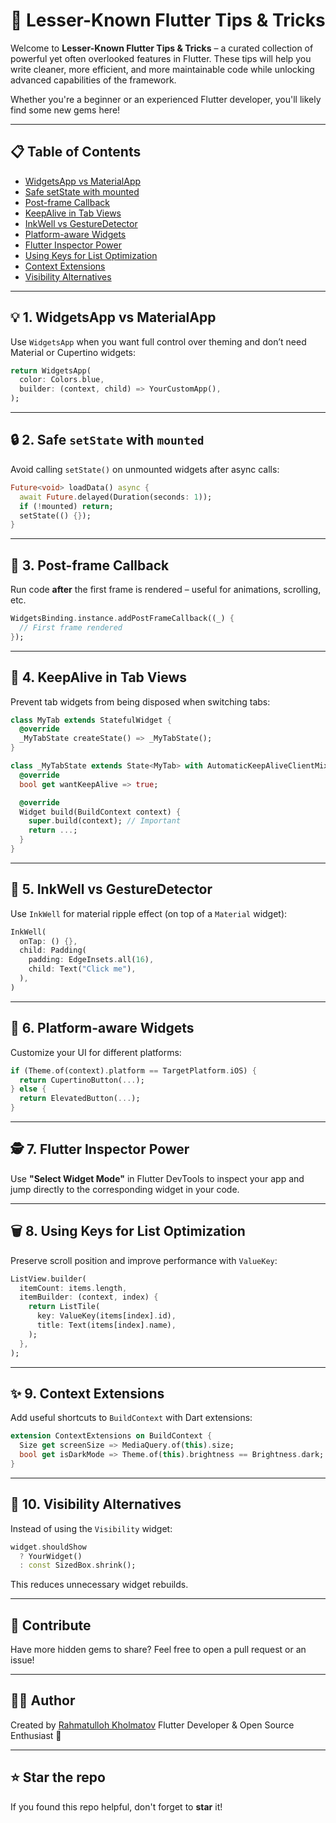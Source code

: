 # 🚀 Lesser-Known Flutter Tips & Tricks

Welcome to **Lesser-Known Flutter Tips & Tricks** – a curated collection of powerful yet often overlooked features in Flutter. These tips will help you write cleaner, more efficient, and more maintainable code while unlocking advanced capabilities of the framework.

Whether you're a beginner or an experienced Flutter developer, you'll likely find some new gems here!

---

## 📋 Table of Contents

* [WidgetsApp vs MaterialApp](#1-widgetsapp-vs-materialapp)
* [Safe setState with mounted](#2-safe-setstate-with-mounted)
* [Post-frame Callback](#3-post-frame-callback)
* [KeepAlive in Tab Views](#4-keepalive-in-tab-views)
* [InkWell vs GestureDetector](#5-inkwell-vs-gesturedetector)
* [Platform-aware Widgets](#6-platform-aware-widgets)
* [Flutter Inspector Power](#7-flutter-inspector-power)
* [Using Keys for List Optimization](#8-using-keys-for-list-optimization)
* [Context Extensions](#9-context-extensions)
* [Visibility Alternatives](#10-visibility-alternatives)

---

## 💡 1. WidgetsApp vs MaterialApp

Use `WidgetsApp` when you want full control over theming and don’t need Material or Cupertino widgets:

```dart
return WidgetsApp(
  color: Colors.blue,
  builder: (context, child) => YourCustomApp(),
);
```

---

## 🔒 2. Safe `setState` with `mounted`

Avoid calling `setState()` on unmounted widgets after async calls:

```dart
Future<void> loadData() async {
  await Future.delayed(Duration(seconds: 1));
  if (!mounted) return;
  setState(() {});
}
```

---

## 🧐 3. Post-frame Callback

Run code **after** the first frame is rendered – useful for animations, scrolling, etc.

```dart
WidgetsBinding.instance.addPostFrameCallback((_) {
  // First frame rendered
});
```

---

## 📌 4. KeepAlive in Tab Views

Prevent tab widgets from being disposed when switching tabs:

```dart
class MyTab extends StatefulWidget {
  @override
  _MyTabState createState() => _MyTabState();
}

class _MyTabState extends State<MyTab> with AutomaticKeepAliveClientMixin {
  @override
  bool get wantKeepAlive => true;

  @override
  Widget build(BuildContext context) {
    super.build(context); // Important
    return ...;
  }
}
```

---

## 🌊 5. InkWell vs GestureDetector

Use `InkWell` for material ripple effect (on top of a `Material` widget):

```dart
InkWell(
  onTap: () {},
  child: Padding(
    padding: EdgeInsets.all(16),
    child: Text("Click me"),
  ),
)
```

---

## 🍎 6. Platform-aware Widgets

Customize your UI for different platforms:

```dart
if (Theme.of(context).platform == TargetPlatform.iOS) {
  return CupertinoButton(...);
} else {
  return ElevatedButton(...);
}
```

---

## 🕵️ 7. Flutter Inspector Power

Use **"Select Widget Mode"** in Flutter DevTools to inspect your app and jump directly to the corresponding widget in your code.

---

## 🗑️ 8. Using Keys for List Optimization

Preserve scroll position and improve performance with `ValueKey`:

```dart
ListView.builder(
  itemCount: items.length,
  itemBuilder: (context, index) {
    return ListTile(
      key: ValueKey(items[index].id),
      title: Text(items[index].name),
    );
  },
);
```

---

## ✨ 9. Context Extensions

Add useful shortcuts to `BuildContext` with Dart extensions:

```dart
extension ContextExtensions on BuildContext {
  Size get screenSize => MediaQuery.of(this).size;
  bool get isDarkMode => Theme.of(this).brightness == Brightness.dark;
}
```

---

## 🧹 10. Visibility Alternatives

Instead of using the `Visibility` widget:

```dart
widget.shouldShow
  ? YourWidget()
  : const SizedBox.shrink();
```

This reduces unnecessary widget rebuilds.

---

## 📣 Contribute

Have more hidden gems to share? Feel free to open a pull request or an issue!

---

## 🧑‍💻 Author

Created by [Rahmatulloh Kholmatov](https://github.com/kholmatov.dev)
Flutter Developer & Open Source Enthusiast 🚀

---

## ⭐️ Star the repo

If you found this repo helpful, don't forget to **star** it!
